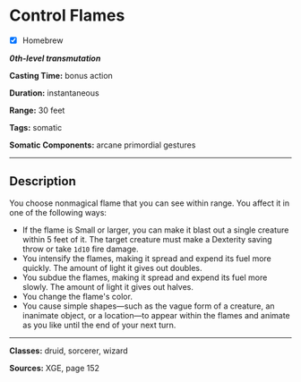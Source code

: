 # Control Flames

- [x] Homebrew

***0th-level transmutation***

**Casting Time:** bonus action

**Duration:** instantaneous

**Range:** 30 feet

**Tags:** somatic

**Somatic Components:** arcane primordial gestures

---

## Description
You choose nonmagical flame that you can see within range. You affect it in one of the following ways:
- If the flame is Small or larger, you can make it blast out a single creature within 5 feet of it. The target creature must make a Dexterity saving throw or take `1d10` fire damage.
- You intensify the flames, making it spread and expend its fuel more quickly. The amount of light it gives out doubles.
- You subdue the flames, making it spread and expend its fuel more slowly. The amount of light it gives out halves.
- You change the flame's color.
- You cause simple shapes&mdash;such as the vague form of a creature, an inanimate object, or a location&mdash;to appear within the flames and animate as you like until the end of your next turn.

---

**Classes:** druid, sorcerer, wizard

**Sources:** XGE, page 152

